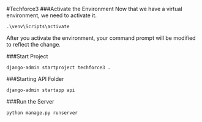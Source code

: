 #Techforce3
###Activate the Environment
Now that we have a virtual environment, we need to activate it.

    .\venv\Scripts\activate

After you activate the environment, your command prompt will be modified to reflect the change.

###Start Project 

    django-admin startproject techforce3 .

###Starting API Folder

    django-admin startapp api

###Run the Server

    python manage.py runserver


